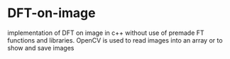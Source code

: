 # DFT-on-image
implementation of DFT on image in c++ without use of premade FT functions and libraries. 
OpenCV is used to read images into an array or to show and save images
